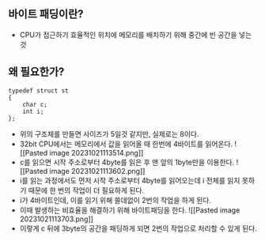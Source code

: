 ## 바이트 패딩이란?
- CPU가 접근하기 효율적인 위치에 메모리를 배치하기 위해 중간에 빈 공간을 넣는 것
## 왜 필요한가?
~~~
typedef struct st
{
	char c;
	int i;
};
~~~
- 위의 구조체를 만들면 사이즈가 5일것 같지만, 실제로는 8이다.
- 32bit CPU에서는 메모리에서 값을 읽어올 때 한번에 4바이트를 읽어온다.
![[Pasted image 20231021113514.png]]
- c를 읽으면 시작 주소로부터 4byte를 읽은 후 맨 앞의 1byte만을 이용한다.
![[Pasted image 20231021113602.png]]
- i를 읽는 과정에서도 먼저 시작 주소로부터 4byte를 읽어오는데 i 전체를 읽지 못하기 때문에 한 번의 작업이 더 필요하게 된다.
- i가 4바이트인데, 이를 읽기 위해 쓸데없이 2번의 작업을 하게 된다.
- 이때 발생하는 비효율을 해결하기 위해 바이트패딩을 한다.
![[Pasted image 20231021113703.png]]
- 이렇게 c 뒤에 3byte의 공간을 패딩하게 되면 2번의 작업으로 처리할 수 있게 된다.